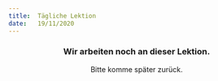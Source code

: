 ```yaml
---
title:  Tägliche Lektion
date:   19/11/2020
---
```


### <center>Wir arbeiten noch an dieser Lektion.</center>
<center>Bitte komme später zurück.</center>